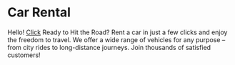 # Car Rental

Hello! 
[Click](https://morent-psi.vercel.app/)
Ready to Hit the Road?
Rent a car in just a few clicks and enjoy the freedom to travel. We offer a wide range of vehicles for any purpose – from city rides to long-distance journeys. Join thousands of satisfied customers!

